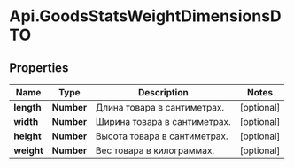 # Api.GoodsStatsWeightDimensionsDTO

## Properties

Name | Type | Description | Notes
------------ | ------------- | ------------- | -------------
**length** | **Number** | Длина товара в сантиметрах. | [optional] 
**width** | **Number** | Ширина товара в сантиметрах. | [optional] 
**height** | **Number** | Высота товара в сантиметрах. | [optional] 
**weight** | **Number** | Вес товара в килограммах. | [optional] 


